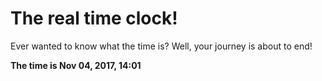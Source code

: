 # The real time clock!

Ever wanted to know what the time is? Well, your journey is about to end!

**The time is Nov 04, 2017, 14:01**